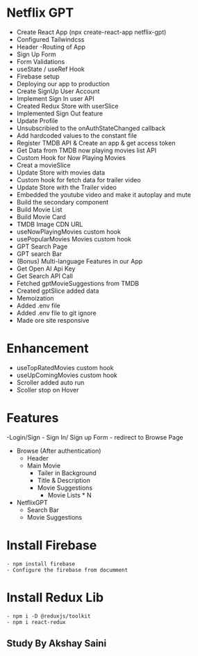 # Netflix GPT

- Create React App (npx create-react-app netflix-gpt)
- Configured Tailwindcss 
- Header
-Routing of App
- Sign Up Form
- Form Validations
- useState / useRef Hook
- Firebase setup
- Deploying our app to production
- Create SignUp User Account
- Implement Sign In user API
- Created Redux Store with userSlice
- Implemented Sign Out feature
- Update Profile
- Unsubscribied to the onAuthStateChanged callback  
- Add hardcoded values to the constant file
- Register TMDB API & Create an app & get access token
- Get Data from TMDB now playing movies list API
- Custom Hook for Now Playing Movies
- Creat a movieSlice
- Update Store with movies data
- Custom hook for fetch data for trailer video
- Update Store with the Trailer video
- Embedded the youtube video and make it autoplay and mute
- Build the secondary component
- Build Movie List
- Build Movie Card
- TMDB Image CDN URL
- useNowPlayingMovies custom hook
- usePopularMovies Movies custom hook
- GPT Search Page
- GPT search Bar
- (Bonus) Multi-language Features in our App
- Get Open AI Api Key
- Get Search API Call
- Fetched gptMovieSuggestions from TMDB
- Created gptSlice added data
- Memoization
- Added .env file
- Added .env file to git ignore
- Made ore site responsive

# Enhancement
- useTopRatedMovies custom hook
- useUpComingMovies custom hook
- Scroller added auto run
- Scoller stop on Hover



# Features
-Login/Sign
    - Sign In/ Sign up Form
    - redirect to Browse Page
- Browse (After authentication)
    - Header
    - Main Movie
        - Tailer in Background
        - Title & Description
        - Movie Suggestions
            - Movie Lists * N
- NetflixGPT
    - Search Bar
    - Movie Suggestions

# Install Firebase
    - npm install firebase
    - Configure the firebase from documment 

# Install Redux Lib
    - npm i -D @reduxjs/toolkit
    - npm i react-redux


## Study By Akshay Saini ##
